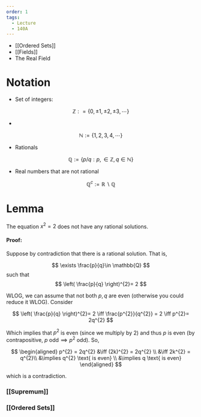 ```yaml
---
order: 1
tags:
  - Lecture
  - 140A
---
```


- [[Ordered Sets]]
- [[Fields]]
- The Real Field

# Notation
- Set of integers:

$$
\mathbb{Z} : = \{0, \pm 1, \pm2, \pm 3, \cdots\}
$$

- 
$$
\mathbb{N} := \{1, 2, 3, 4, \cdots \}
$$

- Rationals

$$
\mathbb{Q} := \{p / q : p, \in \mathbb{Z}, q \in \mathbb{N} \}
$$

- Real numbers that are not rational

$$
\mathbb{Q}^{c} := \mathbb{R} \backslash \mathbb{Q} 
$$


# Lemma 
The equation $x^{2}= 2$ does not have any rational solutions. 
#### Proof:
Suppose by contradiction that there is a rational solution. That is, 

$$
\exists \frac{p}{q}\in \mathbb{Q} 
$$
 such that 
$$
\left( \frac{p}{q} \right)^{2}= 2
$$

WLOG, we can assume that not both $p,q$ are even (otherwise you could reduce it WLOG). Consider

$$
\left( \frac{p}{q} \right)^{2}= 2 \iff \frac{p^{2}}{q^{2}} = 2 \iff p^{2}= 2q^{2}
$$

Which implies that $p^{2}$ is even (since we multiply by $2$) and thus $p$ is even (by contrapositive, $p \text{ odd} \implies p^{2}\text{ odd}$). So,

$$
\begin{aligned}
p^{2} = 2q^{2} 
&\iff (2k)^{2} = 2q^{2} \\
&\iff 2k^{2} = q^{2}\\
&\implies q^{2} \text{ is even} \\
&\implies q \text{ is even}
\end{aligned}
$$

which is a contradiction. 

### [[Supremum]]
### [[Ordered Sets]]

